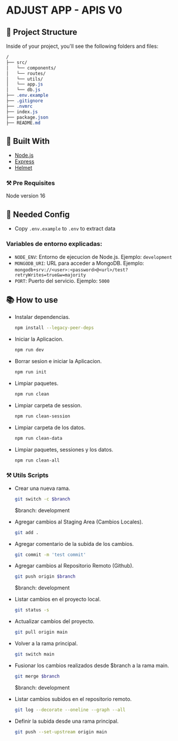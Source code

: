 # ADJUST APP - APIS V0

## 🚀 Project Structure

Inside of your project, you'll see the following folders and files:

```css
/
├── src/
│   └── components/
│   └── routes/
│   └── utils/
│   └── app.js
│   └── db.js
├── .env.example
├── .gitignore
├── .nvmrc
├── index.js
├── package.json
├── README.md
```

## 🚀 Built With

<!-- This section should list any major frameworks that you built your project using. Here are a few examples.-->

- [Node.js](https://nodejs.dev/en/)
- [Express](https://expressjs.com/)
- [Helmet](https://helmetjs.github.io/)

### ⚒️ Pre Requisites

Node version 16

## 👾 Needed Config

- Copy `.env.example` to `.env` to extract data

### Variables de entorno explicadas:

- `NODE_ENV`: Entorno de ejecucion de Node.js. Ejemplo: `development`
- `MONGODB_URI`: URL para acceder a MongoDB. Ejemplo: `mongodb+srv://<user>:<password>@<url>/test?retryWrites=true&w=majority`
- `PORT`: Puerto del servicio. Ejemplo: `5000`


## 📚 How to use

- Instalar dependencias.

  ```bash
  npm install --legacy-peer-deps
  ```

- Iniciar la Aplicacion.

  ```bash
  npm run dev
  ```

- Borrar sesion e iniciar la Aplicacion.

  ```bash
  npm run init
  ```

- Limpiar paquetes.

  ```bash
  npm run clean
  ```

- Limpiar carpeta de session.

  ```bash
  npm run clean-session
  ```

- Limpiar carpeta de los datos.

  ```bash
  npm run clean-data
  ```

- Limpiar paquetes, sessiones y los datos.

  ```bash
  npm run clean-all
  ```

### ⚒️ Utils Scripts

- Crear una nueva rama.

  ```bash
  git switch -c $branch
  ```

  $branch: development

- Agregar cambios al Staging Area (Cambios Locales).

  ```bash
  git add .
  ```

- Agregar comentario de la subida de los cambios.

  ```bash
  git commit -m 'test commit'
  ```

- Agregar cambios al Repositorio Remoto (Github).

  ```bash
  git push origin $branch
  ```

  $branch: development

- Listar cambios en el proyecto local.

  ```bash
  git status -s
  ```

- Actualizar cambios del proyecto.

  ```bash
  git pull origin main
  ```

- Volver a la rama principal.

  ```bash
  git switch main
  ```

- Fusionar los cambios realizados desde $branch a la rama main.

  ```bash
  git merge $branch
  ```

  $branch: development

- Listar cambios subidos en el repositorio remoto.

  ```bash
  git log --decorate --oneline --graph --all
  ```

- Definir la subida desde una rama principal.

  ```bash
  git push --set-upstream origin main
  ```
